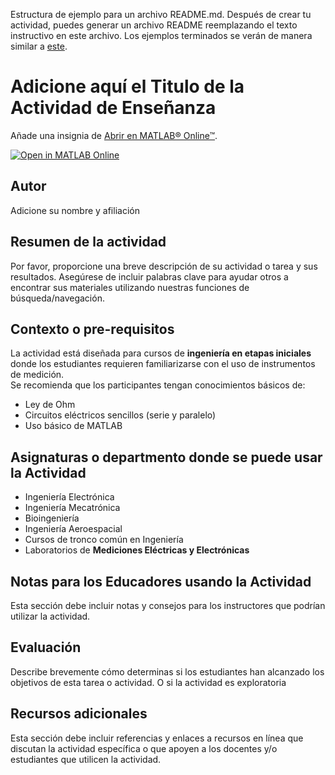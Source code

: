 Estructura de ejemplo para un archivo README.md. Después de crear tu actividad, puedes generar un archivo README reemplazando el texto instructivo en este archivo. Los ejemplos terminados se verán de manera similar a [este](https://github.com/MathWorks-Teaching-Resources/Calculus-Derivatives_es).
# Adicione aquí el Titulo de la Actividad de Enseñanza

Añade una insignia de [Abrir en MATLAB&reg; Online&trade;](https://www.mathworks.com/products/matlab-online/git.html).

[![Open in MATLAB Online](https://www.mathworks.com/images/responsive/global/open-in-matlab-online.svg)](https://matlab.mathworks.com/open/github/v1?repo=Francisco-Javier-Ramirez-Arias/Programacion_y_Metodos_Numericos_Matlab&file=Unidad_2/Metodo_Biseccion/ActividadEnsenanza_RamirezArias.mlx&line=1)
<!-- Agrega el icono de "File Exchange" al README si este repositorio también aparece en File Exchange mediante la función "Connect to GitHub" -->
<!-- Agrega el icono de "Abrir en MATLAB Online" al README para abrir un archivo específico en MATLAB Online -->

## Autor
Adicione su nombre y afiliación

## Resumen de la actividad
Por favor, proporcione una breve descripción de su actividad o tarea y sus resultados. 
Asegúrese de incluir palabras clave para ayudar otros a encontrar sus materiales utilizando nuestras funciones de búsqueda/navegación.

## Contexto o pre-requisitos
La actividad está diseñada para cursos de **ingeniería en etapas iniciales** donde los estudiantes requieren familiarizarse con el uso de instrumentos de medición.  
Se recomienda que los participantes tengan conocimientos básicos de:  
- Ley de Ohm  
- Circuitos eléctricos sencillos (serie y paralelo)  
- Uso básico de MATLAB
  
## Asignaturas o departmento donde se puede usar la Actividad
- Ingeniería Electrónica  
- Ingeniería Mecatrónica  
- Bioingeniería  
- Ingeniería Aeroespacial  
- Cursos de tronco común en Ingeniería  
- Laboratorios de **Mediciones Eléctricas y Electrónicas**

## Notas para los Educadores usando la Actividad
Esta sección debe incluir notas y consejos para los instructores que podrían utilizar la actividad.

## Evaluación
Describe brevemente cómo determinas si los estudiantes han alcanzado los objetivos de esta tarea o actividad.
O si la actividad es exploratoria

## Recursos adicionales
Esta sección debe incluir referencias y enlaces a recursos en línea que discutan la actividad específica o que apoyen a los docentes
y/o estudiantes que utilicen la actividad.

